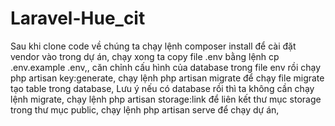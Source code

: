 # Laravel-Hue_cit

Sau khi clone code về chúng ta chạy lệnh
composer install để cài đặt vendor vào trong dự án,
chạy xong ta copy file .env bằng lệnh cp .env.example .env,,
căn chỉnh cấu hình của database trong file env rồi chạy php artisan key:generate,
chạy lệnh php artisan migrate để chạy file migrate tạo table trong database,
Lưu ý nếu có database rồi thì ta không cần chạy lệnh migrate,
chạy lệnh php artisan storage:link để liên kết thư mục storage trong thư mục public,
chạy lệnh php artisan serve để chạy dự án,
